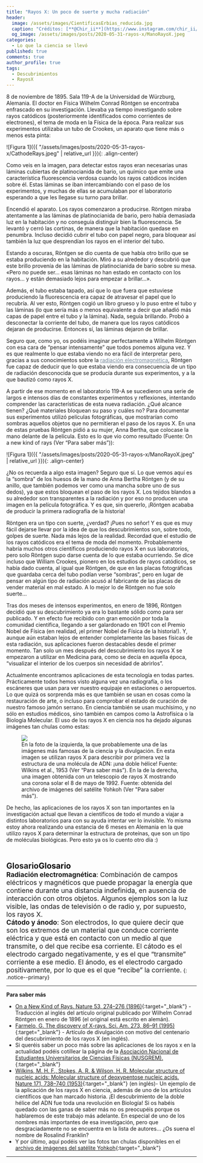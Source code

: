 ```yaml
---
title: "Rayos X: Un poco de suerte y mucha radiación"
header:
  image: /assets/images/CientificasErbias_reducida.jpg
  caption: "Créditos: [**@Chir_ii**](https://www.instagram.com/chir_ii/?hl=en)"
  og_image: /assets/images/posts/2020-05-31-rayos-x/ManoRayoX.jpeg
categories:
  - Lo que la ciencia se llevó
published: true
comments: true
author_profile: true
tags:
  - Descubrimientos
  - RayosX
--- 
```


 
8 de noviembre de 1895. Sala 119-A de la Universidad de Würzburg, Alemania. El doctor en Física Wilhelm Conrad Röntgen se encontraba enfrascado en su investigación. Llevaba ya tiempo investigando sobre rayos catódicos (posteriormente identificados como corrientes de electrones), el tema de moda en la Física de la época. Para realizar sus experimentos utilizaba un tubo de Crookes, un aparato que tiene más o menos esta pinta:

![Figura 1]({{ "/assets/images/posts/2020-05-31-rayos-x/CathodeRays.jpeg" | relative_url }}){: .align-center}


Como veis en la imagen, para detectar estos rayos eran necesarias unas láminas cubiertas de platinocianida de bario, un químico que emite una característica fluorescencia verdosa cuando los rayos catódicos inciden sobre él. Estas láminas se iban intercambiando con el paso de los experimentos, y muchas de ellas se acumulaban por el laboratorio esperando a que les llegase su turno para brillar.

Encendió el aparato. Los rayos comenzaron a producirse. Röntgen miraba atentamente a las láminas de platinocianida de bario, pero había demasiada luz en la habitación y no conseguía distinguir bien la fluorescencia. Se levantó y cerró las cortinas, de manera que la habitación quedase en penumbra. Incluso decidió cubrir el tubo con papel negro, para bloquear  así también la luz que desprendían los rayos en el interior del tubo. 

Estando a oscuras, Röntgen se dio cuenta de que había otro brillo que se estaba produciendo en la habitación. Miró a su alrededor y descubrió que este brillo provenía de las láminas de platinocianida de bario sobre su mesa. «Pero no puede ser… esas láminas no han estado en contacto con los rayos… y están demasiado lejos para empezar a brillar…».

Además, el tubo estaba tapado, así que lo que fuera que estuviese produciendo la fluorescencia era capaz de atravesar el papel que lo recubría. Al ver esto, Röntgen cogió un libro grueso y lo puso entre el tubo y las láminas (lo que sería más o menos equivalente a decir que añadió más capas de papel entre el tubo y la lámina). Nada, seguía brillando. Probó a desconectar la corriente del tubo, de manera que los rayos catódicos dejaran de producirse. Entonces sí, las láminas dejaron de brillar.

Seguro que, como yo, os podéis imaginar perfectamente a Wilhelm Röntgen con esa cara de “pensar intensamente” que todos ponemos alguna vez. Y es que realmente lo que estaba viendo no era fácil de interpretar pero, gracias a sus conocimientos sobre la <a style="color:lightslategray" href="https://inesmm6.github.io/blog/lo%20que%20la%20ciencia%20se%20llev%C3%B3/rayos-x/index.html#target">radiación electromagnética</a>, Röntgen fue capaz de deducir que lo que estaba viendo era consecuencia de un tipo de radiación desconocida que se producía durante sus experimentos, y a la que bautizó como rayos X.

A partir de ese momento en el laboratorio 119-A se sucedieron una serie de largos e intensos días de constantes experimentos y reflexiones, intentando comprender las características de esta nueva radiación. ¿Qué alcance tienen? ¿Qué materiales bloquean su paso y cuáles no? Para documentar sus experimentos utilizó películas fotográficas, que mostrarían como sombras aquellos objetos que no permitieran el paso de los rayos X. En una de estas pruebas Röntgen pidió a su mujer, Anna Bertha, que colocase la mano delante de la película. Esto es lo que vio como resultado (Fuente: On a new kind of rays (Ver “Para saber más”)):

![Figura 1]({{ "/assets/images/posts/2020-05-31-rayos-x/ManoRayoX.jpeg" | relative_url }}){: .align-center}

¿No os recuerda a algo esta imagen? Seguro que sí. Lo que vemos aquí es la “sombra” de los huesos de la mano de  Anna Bertha Röntgen  (y de su anillo, que también podemos ver como una mancha sobre uno de sus dedos), ya que estos bloquean el paso de los rayos X. Los tejidos blandos a su alrededor son transparentes a la radiación y por eso no producen una imagen en la película fotográfica. Y es que, sin quererlo, ¡Röntgen acababa de producir la primera radiografía de la historia! 

Röntgen era un tipo con suerte, ¿verdad? ¡Pues no señor! Y es que es muy fácil dejarse llevar por la idea de que los descubrimientos son, sobre todo, golpes de suerte. Nada más lejos de la realidad. Recordad que el estudio de los rayos catódicos era el tema de moda del momento. Probablemente habría muchos otros científicos produciendo rayos X en sus laboratorios, pero solo Röntgen supo darse cuenta de lo que estaba ocurriendo. Se dice incluso que William Crookes, pionero en los estudios de rayos catódicos, se había dado cuenta, al igual que Röntgen, de que en las placas fotográficas que guardaba cerca del tubo podían verse “sombras”, pero en lugar de pensar en algún tipo de radiación acusó al fabricante de las placas de vender material en mal estado. A lo mejor lo de Röntgen no fue solo suerte…

Tras dos meses de intensos experimentos, en enero de 1896, Röntgen decidió que su descubrimiento ya era lo bastante sólido como para ser publicado. Y en efecto fue recibido con gran emoción por toda la comunidad científica, llegando a ser galardonado en 1901 con el Premio Nobel de Física (en realidad, ¡el primer Nobel de Física de la historia!). Y, aunque aún estaban lejos de entender completamente las bases físicas de esta radiación, sus aplicaciones fueron destacables desde el primer momento. Tan solo un mes después del descubrimiento los rayos X se empezaron a utilizar en Medicina para, como se decía en aquella época, “visualizar el interior de los cuerpos sin necesidad de abrirlos”. 

Actualmente encontramos aplicaciones de esta tecnología en todas partes. Prácticamente todos hemos visto alguna vez una radiografía, o los escáneres que usan para ver nuestro equipaje en estaciones o aeropuertos. Lo que quizá os sorprenda más es que también se usan en cosas como la restauración de arte, o incluso para comprobar el estado de curación de nuestro famoso jamón serrano. En ciencia también se usan muchísimo, y no sólo en estudios médicos, sino también en campos como la Astrofísica o la Biología Molecular. El uso de los rayos X en ciencia nos ha dejado algunas imágenes tan chulas como estas:


<figure>
	<img src="{{ site.url }}{{ site.baseurl }}/assets/images/posts/2020-05-31-rayos-x/fig3.png"/>
	<figcaption> En la foto de la izquierda, la que probablemente una de las imágenes más famosas de la ciencia y la divulgación. En esta imagen se utilizan rayos X para describir por primera vez la estructura de una molécula de ADN: ¡una doble hélice! Fuente: Wilkins et al., 1953 (Ver “Para saber más”). En la de la derecha, una imagen obtenida con un telescopio de rayos X mostrando una corona solar el 8 de mayo de 1992. Fuente: obtenida del archivo de imágenes del satélite Yohkoh (Ver "Para saber más").</figcaption>
</figure>

De hecho, las aplicaciones de los rayos X son tan importantes en la investigación actual que llevan a científicos de todo el mundo a viajar a distintos laboratorios para con su ayuda intentar ver lo invisible. Yo misma estoy ahora realizando una estancia de 6 meses en Alemania en la que utilizo rayos X para determinar la estructura de proteínas, que son un tipo de moléculas biológicas. Pero esto ya os lo cuento otro día :)
&nbsp;  
&nbsp;  
&nbsp;   

<span style="font-size:1.5em">**Glosario**<a id="target" style= "color:black"><b>Glosario</b></a></span>
&nbsp;   
<span style="font-size:1.25em">**Radiación electromagnética**: Combinación de campos eléctricos y magnéticos que puede propagar la energía que contiene durante una distancia indefinida, en ausencia de interacción con otros objetos. Algunos ejemplos son la luz visible, las ondas de televisión o de radio y, por supuesto, los rayos X.   
**Cátodo y ánodo**: Son electrodos, lo que quiere decir que son los extremos de un material que conduce corriente eléctrica y que está en contacto con un medio al que transmite, o del que recibe esa corriente. El cátodo es el electrodo cargado negativamente, y es el que “transmite” corriente a ese medio. El ánodo, es el electrodo cargado positivamente, por lo que es el que “recibe” la corriente.</span>
{: .notice--primary} 
     
---
**Para saber más**
* [On a New Kind of Rays. Nature 53, 274–276 (1896)](https://www.nature.com/articles/053274b0){:target="_blank"} - Traducción al inglés del artículo original publicado por Wilhelm Conrad Röntgen en enero de 1896 (el original está escrito en alemán).
* [Farmelo, G. The discovery of X-rays. Sci. Am. 273, 86–91 (1995)](https://pubmed.ncbi.nlm.nih.gov/8966538/){:target="_blank"} - Artículo de divulgación con motivo del centenario del descubrimiento de los rayos X (en inglés).
* Si queréis saber un poco más sobre las aplicaciones de los rayos x en la actualidad podéis cotillear la página de la [Asociación Nacional de Estudiantes Universitarios de Ciencias Físicas (NUSGREM).](https://nusgrem.es/rayos-x-historia-y-aplicaciones/){:target="_blank"}
* [Wilkins, M. H. F., Stokes, A. R. & Wilson, H. R. Molecular structure of nucleic acids: Molecular structure of deoxypentose nucleic acids. Nature 171, 738–740 (1953)](https://www.nature.com/articles/171738a0){:target="_blank"} (en inglés)- Un ejemplo de la aplicación de  los rayos X en ciencia, además de uno de los artículos científicos que han marcado historia. ¡El descubrimiento de la doble hélice del ADN fue toda una revolución en Biología! Si os habéis quedado con las ganas de saber más no os preocupéis porque os hablaremos de este trabajo más adelante. En especial de uno de los nombres más importantes de esa investigación, pero que desgraciadamente no se encuentra en la lista de autores... ¿Os suena el nombre de Rosalind Franklin?
* Y por último, aquí podéis ver las fotos tan chulas disponibles en el [archivo de imágenes del satélite Yohkoh](http://ylstone.physics.montana.edu/ylegacy/xray_sun/phy_intro.html){:target="_blank"}

---
